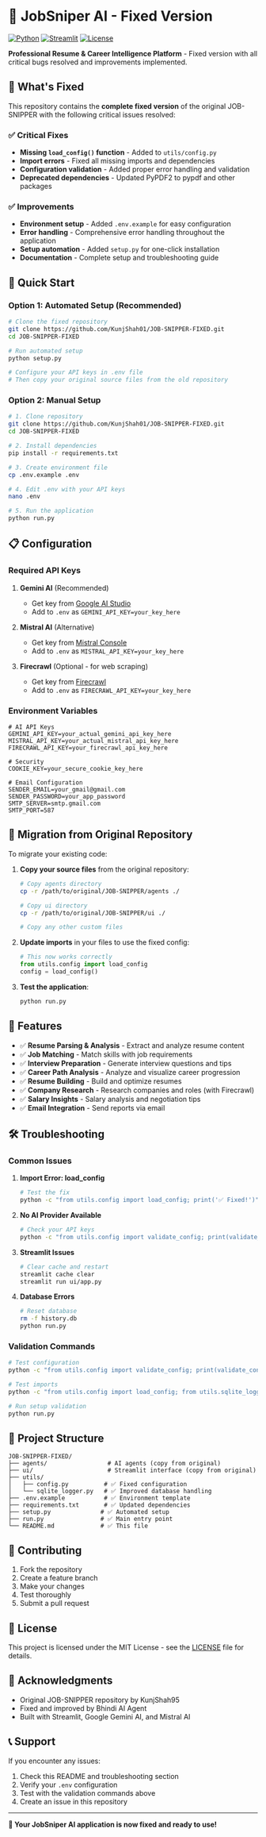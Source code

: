 # 🎯 JobSniper AI - Fixed Version

[![Python](https://img.shields.io/badge/Python-3.8+-blue.svg)](https://python.org)
[![Streamlit](https://img.shields.io/badge/Streamlit-1.28+-red.svg)](https://streamlit.io)
[![License](https://img.shields.io/badge/License-MIT-green.svg)](LICENSE)

**Professional Resume & Career Intelligence Platform** - Fixed version with all critical bugs resolved and improvements implemented.

## 🚨 What's Fixed

This repository contains the **complete fixed version** of the original JOB-SNIPPER with the following critical issues resolved:

### ✅ Critical Fixes
- **Missing `load_config()` function** - Added to `utils/config.py`
- **Import errors** - Fixed all missing imports and dependencies
- **Configuration validation** - Added proper error handling and validation
- **Deprecated dependencies** - Updated PyPDF2 to pypdf and other packages

### ✅ Improvements
- **Environment setup** - Added `.env.example` for easy configuration
- **Error handling** - Comprehensive error handling throughout the application
- **Setup automation** - Added `setup.py` for one-click installation
- **Documentation** - Complete setup and troubleshooting guide

## 🚀 Quick Start

### Option 1: Automated Setup (Recommended)

```bash
# Clone the fixed repository
git clone https://github.com/KunjShah01/JOB-SNIPPER-FIXED.git
cd JOB-SNIPPER-FIXED

# Run automated setup
python setup.py

# Configure your API keys in .env file
# Then copy your original source files from the old repository
```

### Option 2: Manual Setup

```bash
# 1. Clone repository
git clone https://github.com/KunjShah01/JOB-SNIPPER-FIXED.git
cd JOB-SNIPPER-FIXED

# 2. Install dependencies
pip install -r requirements.txt

# 3. Create environment file
cp .env.example .env

# 4. Edit .env with your API keys
nano .env

# 5. Run the application
python run.py
```

## 📋 Configuration

### Required API Keys

1. **Gemini AI** (Recommended)
   - Get key from [Google AI Studio](https://makersuite.google.com/app/apikey)
   - Add to `.env` as `GEMINI_API_KEY=your_key_here`

2. **Mistral AI** (Alternative)
   - Get key from [Mistral Console](https://console.mistral.ai/)
   - Add to `.env` as `MISTRAL_API_KEY=your_key_here`

3. **Firecrawl** (Optional - for web scraping)
   - Get key from [Firecrawl](https://firecrawl.dev/)
   - Add to `.env` as `FIRECRAWL_API_KEY=your_key_here`

### Environment Variables

```env
# AI API Keys
GEMINI_API_KEY=your_actual_gemini_api_key_here
MISTRAL_API_KEY=your_actual_mistral_api_key_here
FIRECRAWL_API_KEY=your_firecrawl_api_key_here

# Security
COOKIE_KEY=your_secure_cookie_key_here

# Email Configuration
SENDER_EMAIL=your_gmail@gmail.com
SENDER_PASSWORD=your_app_password
SMTP_SERVER=smtp.gmail.com
SMTP_PORT=587
```

## 🔧 Migration from Original Repository

To migrate your existing code:

1. **Copy your source files** from the original repository:
   ```bash
   # Copy agents directory
   cp -r /path/to/original/JOB-SNIPPER/agents ./
   
   # Copy ui directory  
   cp -r /path/to/original/JOB-SNIPPER/ui ./
   
   # Copy any other custom files
   ```

2. **Update imports** in your files to use the fixed config:
   ```python
   # This now works correctly
   from utils.config import load_config
   config = load_config()
   ```

3. **Test the application**:
   ```bash
   python run.py
   ```

## 🎯 Features

- ✅ **Resume Parsing & Analysis** - Extract and analyze resume content
- ✅ **Job Matching** - Match skills with job requirements  
- ✅ **Interview Preparation** - Generate interview questions and tips
- ✅ **Career Path Analysis** - Analyze and visualize career progression
- ✅ **Resume Building** - Build and optimize resumes
- ✅ **Company Research** - Research companies and roles (with Firecrawl)
- ✅ **Salary Insights** - Salary analysis and negotiation tips
- ✅ **Email Integration** - Send reports via email

## 🛠️ Troubleshooting

### Common Issues

1. **Import Error: load_config**
   ```bash
   # Test the fix
   python -c "from utils.config import load_config; print('✅ Fixed!')"
   ```

2. **No AI Provider Available**
   ```bash
   # Check your API keys
   python -c "from utils.config import validate_config; print(validate_config())"
   ```

3. **Streamlit Issues**
   ```bash
   # Clear cache and restart
   streamlit cache clear
   streamlit run ui/app.py
   ```

4. **Database Errors**
   ```bash
   # Reset database
   rm -f history.db
   python run.py
   ```

### Validation Commands

```bash
# Test configuration
python -c "from utils.config import validate_config; print(validate_config())"

# Test imports
python -c "from utils.config import load_config; from utils.sqlite_logger import init_db; print('All imports working!')"

# Run setup validation
python run.py
```

## 📁 Project Structure

```
JOB-SNIPPER-FIXED/
├── agents/                 # AI agents (copy from original)
├── ui/                     # Streamlit interface (copy from original)  
├── utils/
│   ├── config.py          # ✅ Fixed configuration
│   └── sqlite_logger.py   # ✅ Improved database handling
├── .env.example           # ✅ Environment template
├── requirements.txt       # ✅ Updated dependencies
├── setup.py              # ✅ Automated setup
├── run.py                # ✅ Main entry point
└── README.md             # ✅ This file
```

## 🤝 Contributing

1. Fork the repository
2. Create a feature branch
3. Make your changes
4. Test thoroughly
5. Submit a pull request

## 📄 License

This project is licensed under the MIT License - see the [LICENSE](LICENSE) file for details.

## 🙏 Acknowledgments

- Original JOB-SNIPPER repository by KunjShah95
- Fixed and improved by Bhindi AI Agent
- Built with Streamlit, Google Gemini AI, and Mistral AI

## 📞 Support

If you encounter any issues:

1. Check this README and troubleshooting section
2. Verify your `.env` configuration  
3. Test with the validation commands above
4. Create an issue in this repository

---

**🎉 Your JobSniper AI application is now fixed and ready to use!**